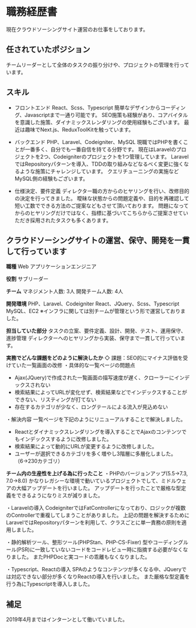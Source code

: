 # 職務経歴書

現在クラウドソーシングサイト運営のお仕事をしております。

## 任されていたポジション
チームリーダーとして全体のタスクの振り分けや、プロジェクトの管理を行っています。

## スキル
 - フロントエンド
React、Scss、Typescript
簡単なデザインからコーディング、Javascriptまで一通り可能です。
SEO施策も経験があり、コアバイタルを意識した施策、ダイナミックスレンダリングの使用経験もございます。
最近は趣味でNext.js、ReduxToolKitを触っています。

 - バックエンド
PHP、Laravel、Codeigniter、MySQL
現職ではPHPを書くことが一番多く、自分でも一番自信を持てる分野です。
現在はLaravelのプロジェクトを2つ、Codeigniterのプロジェクトを1つ管理しています。
LaravelではRepositoryパターンを導入、TDDの取り組みなどなるべく変更に強くなるような施策にチャレンジしています。
クエリチューニングの実施などMySQL側の経験もございます。

 - 仕様決定、要件定義
ディレクター職の方からのヒヤリングを行い、改修目的の決定を行ってきました。
曖昧な状態からの問題定義や、目的を再確認して短い工数でできる方法のご提案などもさせて頂いております。
問題になってからのヒヤリングだけではなく、指標に基づいてこちらからご提案させていただき採用されたタスクも多くあります。


## クラウドソーシングサイトの運営、保守、開発を一貫して行っています

**職種**
Web アプリケーションエンジニア

**役割**
サブリーダー

**チーム**
マネジメント人数: 3人
開発チーム人数:  4人

**開発環境**
PHP、Laravel、Codeigniter
React、JQuery、Scss、Typescript
MySQL、EC2
※インフラに関しては別チームが管理という形で運営しておりました。

**担当していた部分**
タスクの立案、要件定義、設計、開発、テスト、運用保守、進捗管理
ディレクターへのヒヤリングから実装、保守まで一貫して行っています。

**実務でどんな課題をどのように解決したか**
◇ 課題：SEO的にマイナス評価を受けていた一覧画面の改修
・具体的な一覧ページの問題点
 - Ajax(JQuery)で作成された一覧画面の描写速度が遅く、クローラーにインデックスされない
 - 検索結果によってURLが変化せず、検索結果などでインデックスすることができない、リスティングが打てない
 - 存在するカテゴリが少なく、ロングテールによる流入が見込めない

・解決内容
一覧ページを下記のようにリニューアルすることで解決しました。
 - Reactとダイナミックスレンダリングを導入することでAjaxのコンテンツでもインデックスするように改修しました。
 - 検索結果によって動的にURLが変更するように改修しました。
 - ユーザーが選択できるカテゴリを多く増やし3階層に多層化しました。（6→230カテゴリ）

**チーム内の生産性を上げる為に行ったこと**
・PHPのバージョンアップ(5.5→7.3, 7.0→8.0)
かなりレガシーな環境で動いているプロジェクトでして、ミドルウェアの大幅アップデートを行いました。
アップデートを行ったことで厳格な型定義をできるようになりミスが減りました。

・Laravelの導入
CodeigniterではFatControllerになっており、ロジックが複数のControllerで重複してしまうことがありました。
上記の問題を解決するためにLaravelではRepositoryパターンを利用して、クラスごとに単一責務の原則を適用しました。

・静的解析ツール、整形ツール(PHPStan、PHP-CS-Fixer)
型やコーディングルール(PSR)に一致していないコードをコードレビュー時に指摘する必要がなくなりました。
またPHPDocと実コードの乖離もなくなりました。

・Typescript、Reactの導入
SPAのようなコンテンツが多くなる中、JQueryでは対応できない部分が多くなりReactの導入を行いました。
また厳格な型定義を行う為にTypescriptを導入しました。

## 補足
2019年4月まではインターンとして働いていました。

